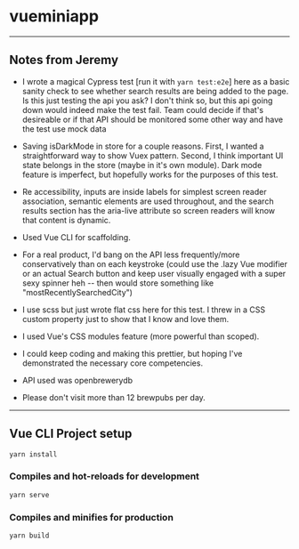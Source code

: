 # vueminiapp

------

## Notes from Jeremy

- I wrote a magical Cypress test [run it with `yarn test:e2e`] here as a basic sanity check to see whether search results are being added to the page. Is this just testing the api you ask? I don't think so, but this api going down would indeed make the test fail. Team could decide if that's desireable or if that API should be monitored some other way and have the test use mock data

- Saving isDarkMode in store for a couple reasons. First, I wanted a straightforward way to show Vuex pattern. Second, I think important UI state belongs in the store (maybe in it's own module). Dark mode feature is imperfect, but hopefully works for the purposes of this test.

- Re accessibility, inputs are inside labels for simplest screen reader association, semantic elements are used throughout, and the search results section has the aria-live attribute so screen readers will know that content is dynamic.

- Used Vue CLI for scaffolding.

- For a real product, I'd bang on the API less frequently/more conservatively than on each keystroke (could use the .lazy Vue modifier or an actual Search button and keep user visually engaged with a super sexy spinner heh -- then would store something like "mostRecentlySearchedCity")

- I use scss but just wrote flat css here for this test. I threw in a CSS custom property just to show that I know and love them.

- I used Vue's CSS modules feature (more powerful than scoped). 

- I could keep coding and making this prettier, but hoping I've demonstrated the necessary core competencies.

- API used was openbrewerydb

- Please don't visit more than 12 brewpubs per day.

------


## Vue CLI Project setup
```
yarn install
```

### Compiles and hot-reloads for development
```
yarn serve
```

### Compiles and minifies for production
```
yarn build
```




